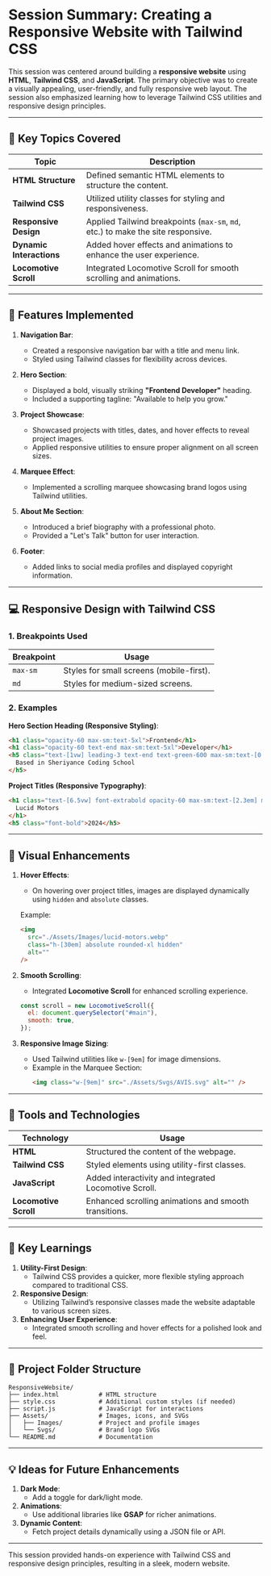 # **Session Summary: Creating a Responsive Website with Tailwind CSS**

This session was centered around building a **responsive website** using **HTML**, **Tailwind CSS**, and **JavaScript**. The primary objective was to create a visually appealing, user-friendly, and fully responsive web layout. The session also emphasized learning how to leverage Tailwind CSS utilities and responsive design principles.

---

## **📂 Key Topics Covered**

| **Topic**                      | **Description**                                                                 |
|--------------------------------|---------------------------------------------------------------------------------|
| **HTML Structure**             | Defined semantic HTML elements to structure the content.                        |
| **Tailwind CSS**               | Utilized utility classes for styling and responsiveness.                        |
| **Responsive Design**          | Applied Tailwind breakpoints (`max-sm`, `md`, etc.) to make the site responsive.|
| **Dynamic Interactions**       | Added hover effects and animations to enhance the user experience.              |
| **Locomotive Scroll**          | Integrated Locomotive Scroll for smooth scrolling and animations.               |

---

## **📝 Features Implemented**

1. **Navigation Bar**:
   - Created a responsive navigation bar with a title and menu link.
   - Styled using Tailwind classes for flexibility across devices.

2. **Hero Section**:
   - Displayed a bold, visually striking **"Frontend Developer"** heading.
   - Included a supporting tagline: "Available to help you grow."

3. **Project Showcase**:
   - Showcased projects with titles, dates, and hover effects to reveal project images.
   - Applied responsive utilities to ensure proper alignment on all screen sizes.

4. **Marquee Effect**:
   - Implemented a scrolling marquee showcasing brand logos using Tailwind utilities.

5. **About Me Section**:
   - Introduced a brief biography with a professional photo.
   - Provided a "Let's Talk" button for user interaction.

6. **Footer**:
   - Added links to social media profiles and displayed copyright information.

---

## **💻 Responsive Design with Tailwind CSS**

### **1. Breakpoints Used**
| **Breakpoint**  | **Usage**                                  |
|------------------|-------------------------------------------|
| `max-sm`         | Styles for small screens (mobile-first).  |
| `md`             | Styles for medium-sized screens.          |

### **2. Examples**
**Hero Section Heading (Responsive Styling)**:
```html
<h1 class="opacity-60 max-sm:text-5xl">Frontend</h1>
<h1 class="opacity-60 text-end max-sm:text-5xl">Developer</h1>
<h5 class="text-[1vw] leading-3 text-end text-green-600 max-sm:text-[0.2em] max-sm:font-bold">
  Based in Sheriyance Coding School
</h5>
```

**Project Titles (Responsive Typography)**:
```html
<h1 class="text-[6.5vw] font-extrabold opacity-60 max-sm:text-[2.3em] max-sm:opacity-40">
  Lucid Motors
</h1>
<h5 class="font-bold">2024</h5>
```

---

## **🎨 Visual Enhancements**

1. **Hover Effects**:
   - On hovering over project titles, images are displayed dynamically using `hidden` and `absolute` classes.

   Example:
   ```html
   <img
     src="./Assets/Images/lucid-motors.webp"
     class="h-[30em] absolute rounded-xl hidden"
     alt=""
   />
   ```

2. **Smooth Scrolling**:
   - Integrated **Locomotive Scroll** for enhanced scrolling experience.
   ```javascript
   const scroll = new LocomotiveScroll({
     el: document.querySelector("#main"),
     smooth: true,
   });
   ```

3. **Responsive Image Sizing**:
   - Used Tailwind utilities like `w-[9em]` for image dimensions.
   - Example in the Marquee Section:
     ```html
     <img class="w-[9em]" src="./Assets/Svgs/AVIS.svg" alt="" />
     ```

---

## **🔧 Tools and Technologies**

| **Technology**    | **Usage**                                                |
|--------------------|----------------------------------------------------------|
| **HTML**           | Structured the content of the webpage.                   |
| **Tailwind CSS**   | Styled elements using utility-first classes.              |
| **JavaScript**     | Added interactivity and integrated Locomotive Scroll.     |
| **Locomotive Scroll** | Enhanced scrolling animations and smooth transitions.  |

---

## **🚀 Key Learnings**

1. **Utility-First Design**:
   - Tailwind CSS provides a quicker, more flexible styling approach compared to traditional CSS.
2. **Responsive Design**:
   - Utilizing Tailwind’s responsive classes made the website adaptable to various screen sizes.
3. **Enhancing User Experience**:
   - Integrated smooth scrolling and hover effects for a polished look and feel.

---

## **📂 Project Folder Structure**

```plaintext
ResponsiveWebsite/
├── index.html           # HTML structure
├── style.css            # Additional custom styles (if needed)
├── script.js            # JavaScript for interactions
├── Assets/              # Images, icons, and SVGs
│   ├── Images/          # Project and profile images
│   └── Svgs/            # Brand logo SVGs
└── README.md            # Documentation
```

---


## **💡 Ideas for Future Enhancements**

1. **Dark Mode**:
   - Add a toggle for dark/light mode.
2. **Animations**:
   - Use additional libraries like **GSAP** for richer animations.
3. **Dynamic Content**:
   - Fetch project details dynamically using a JSON file or API.

---

This session provided hands-on experience with Tailwind CSS and responsive design principles, resulting in a sleek, modern website. 